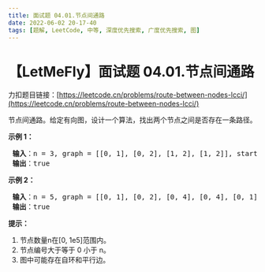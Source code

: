 ```yaml
---
title: 面试题 04.01.节点间通路
date: 2022-06-02 20-17-40
tags: [题解, LeetCode, 中等, 深度优先搜索, 广度优先搜索, 图]
---
```


# 【LetMeFly】面试题 04.01.节点间通路

力扣题目链接：[https://leetcode.cn/problems/route-between-nodes-lcci/](https://leetcode.cn/problems/route-between-nodes-lcci/)

<p>节点间通路。给定有向图，设计一个算法，找出两个节点之间是否存在一条路径。</p>

<p><strong>示例 1：</strong></p>

<pre>
<strong> 输入</strong>：n = 3, graph = [[0, 1], [0, 2], [1, 2], [1, 2]], start = 0, target = 2
<strong> 输出</strong>：true
</pre>

<p><strong>示例 2：</strong></p>

<pre>
<strong> 输入</strong>：n = 5, graph = [[0, 1], [0, 2], [0, 4], [0, 4], [0, 1], [1, 3], [1, 4], [1, 3], [2, 3], [3, 4]], start = 0, target = 4
<strong> 输出</strong>：true
</pre>

<p><strong>提示：</strong></p>

<ol>
	<li>节点数量n在[0, 1e5]范围内。</li>
	<li>节点编号大于等于 0 小于 n。</li>
	<li>图中可能存在自环和平行边。</li>
</ol>


    